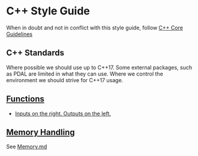 # C++ Style Guide

When in doubt and not in conflict with this style guide, follow [C++ Core
Guidelines](https://isocpp.github.io/CppCoreGuidelines/CppCoreGuidelines)

## C++ Standards

Where possible we should use up to C++17. Some external packages, such as PDAL are
limited in what they can use. Where we control the environment we should strive
for C++17 usage.

## [Functions](Functions.md)

* [Inputs on the right. Outputs on the left.](Functions.md#inputs-on-the-right-outputs-on-the-left)

## [Memory Handling](Memory.md)

See [Memory.md](Memory.md)

